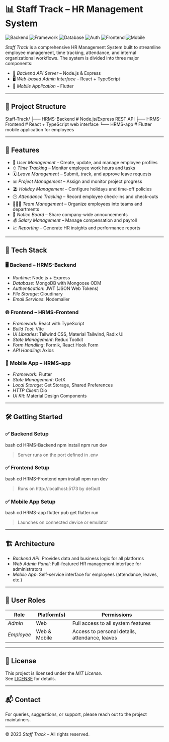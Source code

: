 # 📊 Staff Track – HR Management System

![Backend](https://img.shields.io/badge/Backend-Node.js-43853D?style=flat)
![Framework](https://img.shields.io/badge/Framework-Express-000000?style=flat)
![Database](https://img.shields.io/badge/Database-MongoDB-47A248?style=flat)
![Auth](https://img.shields.io/badge/Auth-JWT-orange?style=flat)
![Frontend](https://img.shields.io/badge/Frontend-React%20(TypeScript)-61DAFB?style=flat)
![Mobile](https://img.shields.io/badge/Mobile-Flutter-02569B?style=flat)

*Staff Track* is a comprehensive HR Management System built to streamline employee management, time tracking, attendance, and internal organizational workflows. The system is divided into three major components:

- 🔧 *Backend API Server* – Node.js & Express  
- 🖥 *Web-based Admin Interface* – React + TypeScript  
- 📱 *Mobile Application* – Flutter  

---

## 📁 Project Structure


Staff-Track/
├── HRMS-Backend      # Node.js/Express REST API
├── HRMS-Frontend     # React + TypeScript web interface
└── HRMS-app          # Flutter mobile application for employees


---

## 🚀 Features

- 👥 *User Management* – Create, update, and manage employee profiles  
- ⏱ *Time Tracking* – Monitor employee work hours and tasks  
- 🗓 *Leave Management* – Submit, track, and approve leave requests  
- 📊 *Project Management* – Assign and monitor project progress  
- 🏖 *Holiday Management* – Configure holidays and time-off policies  
- 🕒 *Attendance Tracking* – Record employee check-ins and check-outs  
- 👨‍👩‍👧 *Team Management* – Organize employees into teams and departments  
- 📌 *Notice Board* – Share company-wide announcements  
- 💰 *Salary Management* – Manage compensation and payroll  
- 📈 *Reporting* – Generate HR insights and performance reports  

---

## 🧰 Tech Stack

### 🖥 Backend – HRMS-Backend
- *Runtime*: Node.js + Express  
- *Database*: MongoDB with Mongoose ODM  
- *Authentication*: JWT (JSON Web Tokens)  
- *File Storage*: Cloudinary  
- *Email Services*: Nodemailer  

### 🌐 Frontend – HRMS-Frontend
- *Framework*: React with TypeScript  
- *Build Tool*: Vite  
- *UI Libraries*: Tailwind CSS, Material Tailwind, Radix UI  
- *State Management*: Redux Toolkit  
- *Form Handling*: Formik, React Hook Form  
- *API Handling*: Axios  

### 📱 Mobile App – HRMS-app
- *Framework*: Flutter  
- *State Management*: GetX  
- *Local Storage*: Get Storage, Shared Preferences  
- *HTTP Client*: Dio  
- *UI Kit*: Material Design Components  

---

## 🛠 Getting Started

### ✅ Backend Setup
bash
cd HRMS-Backend
npm install
npm run dev

> Server runs on the port defined in .env

### ✅ Frontend Setup
bash
cd HRMS-Frontend
npm install
npm run dev

> Runs on http://localhost:5173 by default

### ✅ Mobile App Setup
bash
cd HRMS-app
flutter pub get
flutter run

> Launches on connected device or emulator

---

## 🏗 Architecture

- *Backend API*: Provides data and business logic for all platforms  
- *Web Admin Panel*: Full-featured HR management interface for administrators  
- *Mobile App*: Self-service interface for employees (attendance, leaves, etc.)  

---

## 👥 User Roles

| Role         | Platform(s)     | Permissions                                      |
|--------------|------------------|--------------------------------------------------|
| *Admin*    | Web              | Full access to all system features               |
| *Employee* | Web & Mobile     | Access to personal details, attendance, leaves   |

---

## 📄 License

This project is licensed under the *MIT License*.  
See [LICENSE](LICENSE) for details.

---

## 📬 Contact

For queries, suggestions, or support, please reach out to the project maintainers.

---

© 2023 *Staff Track* – All rights reserved.
